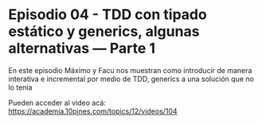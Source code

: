 # Episodio 04 - TDD con tipado estático y generics, algunas alternativas — Parte 1

En este episodio Máximo y Facu nos muestran como introducir de manera interativa e incremental por medio de TDD, generics a una solución que no lo tenía

Pueden acceder al video acá: https://academia.10pines.com/topics/12/videos/104

